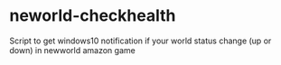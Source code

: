 # neworld-checkhealth
Script to get windows10 notification if your world status change (up or down) in newworld amazon game
